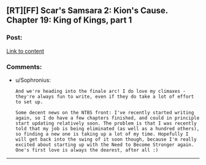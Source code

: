 ## [RT][FF] Scar's Samsara 2: Kion's Cause. Chapter 19: King of Kings, part 1

### Post:

[Link to content](https://www.fanfiction.net/s/12913348/19/Kion-s-Cause)

### Comments:

- u/Sophronius:
  ```
  And we're heading into the finale arc! I do love my climaxes - they're always fun to write, even if they do take a lot of effort to set up.

  Some decent news on the NTBS front: I've recently started writing again, so I do have a few chapters finished, and could in principle start updating relatively soon. The problem is that I was recently told that my job is being eliminated (as well as a hundred others), so finding a new one is taking up a lot of my time. Hopefully I will get back into the swing of it soon though, because I'm really excited about starting up with the Need to Become Stronger again. One's first love is always the dearest, after all :)
  ```

---

